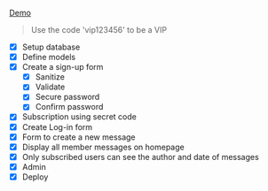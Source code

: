 [Demo](https://members-only-node.vercel.app/)

> Use the code 'vip123456' to be a VIP


- [x] Setup database
- [x] Define models
- [x] Create a sign-up form
  - [x] Sanitize
  - [x] Validate
  - [x] Secure password
  - [x] Confirm password
- [x] Subscription using secret code
- [x] Create Log-in form
- [x] Form to create a new message
- [x] Display all member messages on homepage
- [x] Only subscribed users can see the author and date of messages
- [x] Admin
- [x] Deploy